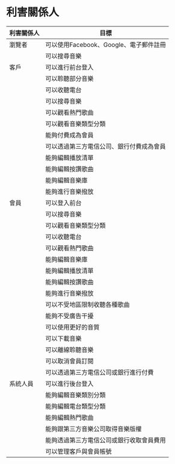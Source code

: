 # 利害關係人
|利害關係人|目標
|-----|----
|瀏覽者|可以使用Facebook、Google、電子郵件註冊|
||可以搜尋音樂|
|客戶|可以進行前台登入
||可以聆聽部分音樂
||可以收聽電台
||可以搜尋音樂
||可以觀看熱門歌曲
||可以觀看音樂類型分類
||能夠付費成為會員
||可以透過第三方電信公司、銀行付費成為會員
||能夠編輯播放清單
||能夠編輯按讚歌曲
||能夠編輯音樂庫
||能夠進行音樂撥放
|會員|可以登入前台|
||可以搜尋音樂|
||可以觀看音樂類型分類|
||可以收聽電台|
||可以觀看熱門歌曲|
||能夠編輯音樂庫|
||能夠編輯播放清單|
||能夠編輯按讚歌曲|
||能夠進行音樂撥放
||可以不受地區限制收聽各種歌曲|
||能夠不受廣告干擾|
||可以使用更好的音質|
||可以下載音樂|
||可以離線聆聽音樂|
||可以取消會員訂閱|
||可以透過第三方電信公司或銀行進行付費|
|系統人員|可以進行後台登入
||能夠編輯音樂類別分類
||能夠編輯電台類型分類
||能夠編輯熱門歌曲
||能夠跟第三方音樂公司取得音樂版權
||能夠透過第三方電信公司或銀行收取會員費用
||可以管理客戶與會員帳號